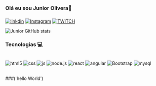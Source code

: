 ### Olá eu sou Junior Olivera👋
### 

[![linkdin](https://img.shields.io/badge/LinkedIn-0077B5?style=for-the-badge&logo=linkedin&logoColor=white)](https://www.linkedin.com/in/junior-oliveira-8a7313144/)
[![Instagram](https://img.shields.io/badge/Instagram-E4405F?style=for-the-badge&logo=instagram&logoColor=white)](https://www.instagram.com/junior.oreis/)
[![TWITCH](https://img.shields.io/badge/Twitch-9146FF?style=for-the-badge&logo=twitch&logoColor=white)](https://www.twitch.tv/jrkingb)

![Junior GitHub stats](https://github-readme-stats.vercel.app/api?username=juniororeis&show_icons=true&theme=merko)

### Tecnologias 💻
<div style="display: inline_block"><br/>
  <img align="center" alt= "html5" src="https://img.shields.io/badge/HTML5-E34F26?style=for-the-badge&logo=html5&logoColor=white"/>
  <img align="center" alt= "css" src="https://img.shields.io/badge/CSS3-1572B6?style=for-the-badge&logo=css3&logoColor=white"/>   
  <img align="center" alt= "js" src="https://img.shields.io/badge/JavaScript-F7DF1E?style=for-the-badge&logo=javascript&logoColor=black"/>
  <img align="center" alt= "node.js" src="https://img.shields.io/badge/Node.js-43853D?style=for-the-badge&logo=node.js&logoColor=white"/>
  <img align="center" alt= "react" src="https://img.shields.io/badge/React-20232A?style=for-the-badge&logo=react&logoColor=61DAFB"/>
  <img align="center" alt= "angular" src="https://img.shields.io/badge/Angular-DD0031?style=for-the-badge&logo=angular&logoColor=white"/>
  <img align="center" alt= "Bootstrap" src="https://img.shields.io/badge/Bootstrap-563D7C?style=for-the-badge&logo=bootstrap&logoColor=white"/>
  <img align="center" alt= "mysql" src="https://img.shields.io/badge/MySQL-00000F?style=for-the-badge&logo=mysql&logoColor=white"/>    
 </div><br>
 
 ###('hello World')
    
    
    
    
    
      
  
     
    
